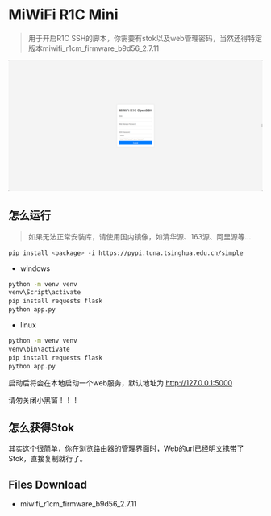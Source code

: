 # MiWiFi R1C Mini 
> 用于开启R1C SSH的脚本，你需要有stok以及web管理密码，当然还得特定版本miwifi_r1cm_firmware_b9d56_2.7.11

![123](./docs/web-ui.png)

## 怎么运行
> 如果无法正常安装库，请使用国内镜像，如清华源、163源、阿里源等...
``` bash
pip install <package> -i https://pypi.tuna.tsinghua.edu.cn/simple
```

- windows
``` bash
python -m venv venv 
venv\Script\activate
pip install requests flask 
python app.py
```
- linux
``` bash
python -m venv venv 
venv\bin\activate
pip install requests flask 
python app.py
```
启动后将会在本地启动一个web服务，默认地址为 http://127.0.0.1:5000

请勿关闭小黑窗！！！


## 怎么获得Stok
其实这个很简单，你在浏览路由器的管理界面时，Web的url已经明文携带了Stok，直接复制就行了。

## Files Download
- miwifi_r1cm_firmware_b9d56_2.7.11
